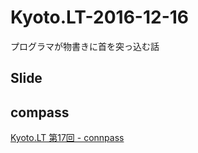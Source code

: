 # Kyoto.LT-2016-12-16
プログラマが物書きに首を突っ込む話

## Slide
[]()

## compass
[Kyoto.LT 第17回 - connpass](https://kyotolt.connpass.com/event/46248/)